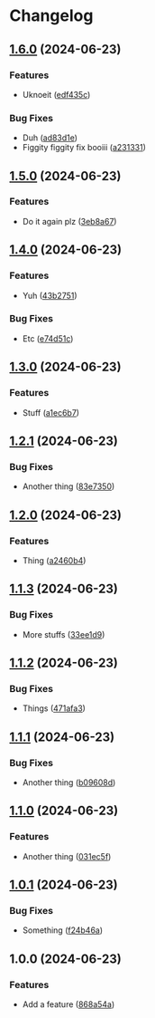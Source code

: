# Changelog

## [1.6.0](https://github.com/benelan/release-testing/compare/v1.5.0...v1.6.0) (2024-06-23)


### Features

* Uknoeit ([edf435c](https://github.com/benelan/release-testing/commit/edf435c8e47f39c74604becc2762e81001961ceb))


### Bug Fixes

* Duh ([ad83d1e](https://github.com/benelan/release-testing/commit/ad83d1e465f3cd691f72c037cde57b3e99346da3))
* Figgity figgity fix booiii ([a231331](https://github.com/benelan/release-testing/commit/a231331814a5d4b8cf3919ce6db7290f9347288d))

## [1.5.0](https://github.com/benelan/release-testing/compare/v1.4.0...v1.5.0) (2024-06-23)


### Features

* Do it again plz ([3eb8a67](https://github.com/benelan/release-testing/commit/3eb8a670c480f9838b33defbc7d101bc9844f59e))

## [1.4.0](https://github.com/benelan/release-testing/compare/v1.3.0...v1.4.0) (2024-06-23)


### Features

* Yuh ([43b2751](https://github.com/benelan/release-testing/commit/43b2751f9fa2d5f581322ca79395c3e3aba71b1d))


### Bug Fixes

* Etc ([e74d51c](https://github.com/benelan/release-testing/commit/e74d51cb02879bca6d7c9b049a4e7b1d83cf7f70))

## [1.3.0](https://github.com/benelan/release-testing/compare/v1.2.1...v1.3.0) (2024-06-23)


### Features

* Stuff ([a1ec6b7](https://github.com/benelan/release-testing/commit/a1ec6b7563a2fb7309d480c7bf4421c116552b7b))

## [1.2.1](https://github.com/benelan/release-testing/compare/v1.2.0...v1.2.1) (2024-06-23)


### Bug Fixes

* Another thing ([83e7350](https://github.com/benelan/release-testing/commit/83e7350bf4862c45649b890fc502fb3d4082d947))

## [1.2.0](https://github.com/benelan/release-testing/compare/v1.1.3...v1.2.0) (2024-06-23)


### Features

* Thing ([a2460b4](https://github.com/benelan/release-testing/commit/a2460b40a9afcad08faf7440f9ffec0ea80ad829))

## [1.1.3](https://github.com/benelan/release-testing/compare/v1.1.2...v1.1.3) (2024-06-23)


### Bug Fixes

* More stuffs ([33ee1d9](https://github.com/benelan/release-testing/commit/33ee1d9827f478cf94291531c44367ba0676b3af))

## [1.1.2](https://github.com/benelan/release-testing/compare/v1.1.1...v1.1.2) (2024-06-23)


### Bug Fixes

* Things ([471afa3](https://github.com/benelan/release-testing/commit/471afa346f22a35826a3c8ac5abe1b4b1496df23))

## [1.1.1](https://github.com/benelan/release-testing/compare/v1.1.0...v1.1.1) (2024-06-23)


### Bug Fixes

* Another thing ([b09608d](https://github.com/benelan/release-testing/commit/b09608dd467402aafe113bf1d5dc585cc2347edf))

## [1.1.0](https://github.com/benelan/release-testing/compare/v1.0.1...v1.1.0) (2024-06-23)


### Features

* Another thing ([031ec5f](https://github.com/benelan/release-testing/commit/031ec5f1b55df932225db4bdb8c6ad2bba43a634))

## [1.0.1](https://github.com/benelan/release-testing/compare/v1.0.0...v1.0.1) (2024-06-23)


### Bug Fixes

* Something ([f24b46a](https://github.com/benelan/release-testing/commit/f24b46a4382d429f4b13334b4a35cde0c3689565))

## 1.0.0 (2024-06-23)


### Features

* Add a feature ([868a54a](https://github.com/benelan/release-testing/commit/868a54a927a15674af685f7a7d5ff1bbd250a5dd))
